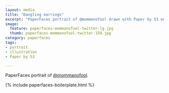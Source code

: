 ```yaml
---
layout: media
title: "Dangling earrings"
excerpt: "PaperFaces portrait of @mommanofool drawn with Paper by 53 on an iPad."
image: 
  feature: paperfaces-mommanofool-twitter-lg.jpg
  thumb: paperfaces-mommanofool-twitter-150.jpg
category: paperfaces
tags: 
- portrait
- illustration
- Paper by 53

---
```


PaperFaces portrait of [@mommanofool](http://twitter.com/mommanofool).

{% include paperfaces-boilerplate.html %}